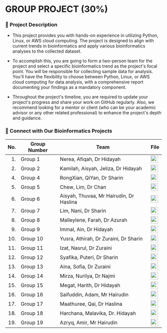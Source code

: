 # GROUP PROJECT (30%)

### 📑 Project Description  
- This project provides you with hands-on experience in utilizing Python, Linux, or AWS cloud computing. The project is designed to align with current trends in bioinformatics and apply various bioinformatics analyses to the collected dataset.

- To accomplish this, you are going to form a two-person team for the project and select a specific bioinformatics trend as the project's focal point. You will be responsible for collecting sample data for analysis. You'll have the flexibility to choose between Python, Linux, or AWS cloud computing for data analysis, with a comprehensive report documenting your findings as a mandatory component.

- Throughout the project's timeline, you are required to update your project's progress and share your work on GitHub regularly. Also, we recommend looking for a mentor or client (who can be your academic advisor or any other related professional) to enhance the project's depth and guidance.


### 👋 Connect with Our Bioinformatics Projects 
| No. | Group Number                                             | Team                                             | File |
|----: |----------------------------------------------------|----------------------------------------------------|------|
| 1.   | Group 1 | Nerea, Afiqah, Dr Hidayah | <a href="https://github.com/NiesHW/SECB3203_P4B/tree/b3bcf551bf0d5630eb41dd90e073d47e89bd5d63/Group_Project/Group_1" ><img src="https://cdn.icon-icons.com/icons2/2963/PNG/512/macos_big_sur_folder_icon_186046.png" width="24px" height="24px" ></a> |
| 2.   | Group 2 | Kamilah, Aisyah, Jeliza, Dr Hidayah | <a href="https://github.com/NiesHW/SECB3203_P4B/tree/b3bcf551bf0d5630eb41dd90e073d47e89bd5d63/Group_Project/Group_2" ><img src="https://cdn.icon-icons.com/icons2/2963/PNG/512/macos_big_sur_folder_icon_186046.png" width="24px" height="24px" ></a> |
| 4.   | Group 4 | RongXian, QiYan, Dr Sharin | <a href="https://github.com/NiesHW/SECB3203_P4B/tree/b3bcf551bf0d5630eb41dd90e073d47e89bd5d63/Group_Project/Group_4" ><img src="https://cdn.icon-icons.com/icons2/2963/PNG/512/macos_big_sur_folder_icon_186046.png" width="24px" height="24px" ></a> |
| 5.   | Group 5 | Chew, Lim, Dr Chan | <a href="https://github.com/NiesHW/SECB3203_P4B/tree/b3bcf551bf0d5630eb41dd90e073d47e89bd5d63/Group_Project/Group_5" ><img src="https://cdn.icon-icons.com/icons2/2963/PNG/512/macos_big_sur_folder_icon_186046.png" width="24px" height="24px" ></a> |
| 6.   | Group 6 | Aisyah, Thuvaa, Mr Hairudin, Dr Haslina | <a href="https://github.com/NiesHW/SECB3203_P4B/tree/b3bcf551bf0d5630eb41dd90e073d47e89bd5d63/Group_Project/Group_6" ><img src="https://cdn.icon-icons.com/icons2/2963/PNG/512/macos_big_sur_folder_icon_186046.png" width="24px" height="24px" ></a> |
| 7.   | Group 7 | Lim, Nani, Dr Sharin | <a href="https://github.com/NiesHW/SECB3203_P4B/tree/b3bcf551bf0d5630eb41dd90e073d47e89bd5d63/Group_Project/Group%207" ><img src="https://cdn.icon-icons.com/icons2/2963/PNG/512/macos_big_sur_folder_icon_186046.png" width="24px" height="24px" ></a>|
| 8.   | Group 8 | Malleylene, Farah, Dr Azurah | <a href="https://github.com/NiesHW/SECB3203_P4B/tree/b3bcf551bf0d5630eb41dd90e073d47e89bd5d63/Group_Project/Group_8" ><img src="https://cdn.icon-icons.com/icons2/2963/PNG/512/macos_big_sur_folder_icon_186046.png" width="24px" height="24px" ></a> |
| 9.   | Group 9 | Immal, Ain, Dr Hidayah | <a href="https://github.com/NiesHW/SECB3203_P4B/tree/b3bcf551bf0d5630eb41dd90e073d47e89bd5d63/Group_Project/Group_9" ><img src="https://cdn.icon-icons.com/icons2/2963/PNG/512/macos_big_sur_folder_icon_186046.png" width="24px" height="24px" ></a> |
| 10.   | Group 10 | Yusra, Athirah, Dr Zuraini, Dr Sharin | <a href="https://github.com/NiesHW/SECB3203_P4B/tree/b3bcf551bf0d5630eb41dd90e073d47e89bd5d63/Group_Project/Group_10" ><img src="https://cdn.icon-icons.com/icons2/2963/PNG/512/macos_big_sur_folder_icon_186046.png" width="24px" height="24px" ></a> |
| 11.   | Group 11 | Izat, Nasrul, Dr Zuraini | <a href="https://github.com/NiesHW/SECB3203_P4B/tree/b3bcf551bf0d5630eb41dd90e073d47e89bd5d63/Group_Project/Group_11" ><img src="https://cdn.icon-icons.com/icons2/2963/PNG/512/macos_big_sur_folder_icon_186046.png" width="24px" height="24px" ></a> |
| 12.   | Group 12 |  Syafika, Puteri, Dr Sharin | <a href="https://github.com/NiesHW/SECB3203_P4B/tree/b3bcf551bf0d5630eb41dd90e073d47e89bd5d63/Group_Project/Group_12" ><img src="https://cdn.icon-icons.com/icons2/2963/PNG/512/macos_big_sur_folder_icon_186046.png" width="24px" height="24px" ></a> |
| 13.   | Group 13 | Aina, Sofia, Dr Zuraini | <a href="https://github.com/NiesHW/SECB3203_P4B/tree/b3bcf551bf0d5630eb41dd90e073d47e89bd5d63/Group_Project/Group_13" ><img src="https://cdn.icon-icons.com/icons2/2963/PNG/512/macos_big_sur_folder_icon_186046.png" width="24px" height="24px" ></a> |
| 14.   | Group 14 |Mirza, Nurilya, Dr Najmi| <a href="https://github.com/NiesHW/SECB3203_P4B/tree/b3bcf551bf0d5630eb41dd90e073d47e89bd5d63/Group_Project/Group_14" ><img src="https://cdn.icon-icons.com/icons2/2963/PNG/512/macos_big_sur_folder_icon_186046.png" width="24px" height="24px" ></a> |
| 15.   | Group 15 | Megat, Harith, Dr Hidayah | <a href="[https://github.com/NiesHW/SECB3203_P4B/tree/b3bcf551bf0d5630eb41dd90e073d47e89bd5d63/Group_Project/Group_15](https://github.com/NiesHW/SECB3203_P4B/tree/main/Group_Project/Group_15)" ><img src="https://cdn.icon-icons.com/icons2/2963/PNG/512/macos_big_sur_folder_icon_186046.png" width="24px" height="24px" ></a> |
| 16.   | Group 16 | Saifuddin, Adam, Mr Hairudin| <a href="https://github.com/NiesHW/SECB3203_P4B/tree/b3bcf551bf0d5630eb41dd90e073d47e89bd5d63/Group_Project/Group%2016" ><img src="https://cdn.icon-icons.com/icons2/2963/PNG/512/macos_big_sur_folder_icon_186046.png" width="24px" height="24px" ></a> |
| 17.   | Group 17 | Maathuree, Qai, Dr Haslina | <a href="https://github.com/NiesHW/SECB3203_P4B/tree/b3bcf551bf0d5630eb41dd90e073d47e89bd5d63/Group_Project/GROUP%2017" ><img src="https://cdn.icon-icons.com/icons2/2963/PNG/512/macos_big_sur_folder_icon_186046.png" width="24px" height="24px" ></a>|
| 18.   | Group 18 | Harchana, Malavika, Dr. Hidayah | <a href="https://github.com/NiesHW/SECB3203_P4B/tree/14fcac6c1e9eee830c29691b375e15031df57f71/Group_Project/Group%2018" ><img src="https://cdn.icon-icons.com/icons2/2963/PNG/512/macos_big_sur_folder_icon_186046.png" width="24px" height="24px" ></a> |
| 19.   | Group 19 | Azryq, Amir, Mr Hairudin | <a href="https://github.com/NiesHW/SECB3203_P4B/tree/14fcac6c1e9eee830c29691b375e15031df57f71/Group_Project/Group_19" ><img src="https://cdn.icon-icons.com/icons2/2963/PNG/512/macos_big_sur_folder_icon_186046.png" width="24px" height="24px" ></a> |



